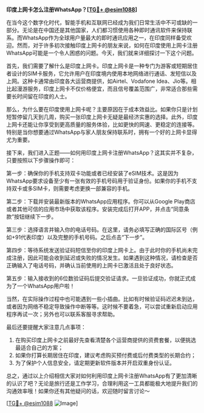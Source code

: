 **印度上网卡怎么注册WhatsApp？[[TG💪+ @esim1088](https://t.me/s/esim1088)]**

在当今这个数字化时代，智能手机和互联网已经成为我们日常生活中不可或缺的一部分。无论是在中国还是其他国家，人们都习惯使用各种即时通讯软件来保持联系。而WhatsApp作为全球用户量最大的即时通讯应用之一，在印度同样备受欢迎。然而，对于许多初次接触印度上网卡的朋友来说，如何在印度使用上网卡注册WhatsApp可能是一个令人困惑的问题。今天，我们就来详细探讨一下这个问题。

首先，我们需要了解什么是印度上网卡。印度上网卡是一种专门为游客或短期居住者设计的SIM卡服务，它允许用户在印度境内使用本地网络进行通话、发短信以及上网。这种卡通常由印度各大运营商提供，如Airtel、Vodafone Idea、Jio等。相比起漫游服务，印度上网卡不仅价格便宜，而且信号覆盖范围广，非常适合那些需要长时间留在印度的人士。

那么，为什么要在印度使用上网卡呢？主要原因在于成本效益比。如果你只是计划短暂停留几天到几周，购买一张印度上网卡无疑是最经济实惠的选择。此外，印度上网卡还能让你享受到更高质量的服务体验，比如更快的网速、更稳定的连接等。特别是当你想要通过WhatsApp与家人朋友保持联系时，拥有一个好的上网卡显得尤为重要。

接下来，我们进入正题——如何用印度上网卡注册WhatsApp？这其实并不复杂，只要按照以下步骤操作即可：

第一步：确保你的手机支持双卡功能或者已经安装了eSIM技术。这是因为WhatsApp要求设备至少有一张有效的手机号码用于验证身份。如果你的手机不支持双卡或多SIM卡，则需要考虑更换一部兼容的手机。

第二步：下载并安装最新版本的WhatsApp应用程序。你可以从Google Play商店或者其他可信的应用市场中获取该程序。安装完成后打开APP，并点击“同意条款”按钮继续下一步。

第三步：选择语言并输入你的电话号码。在这里，请务必填写正确的国际区号（例如+91代表印度）以及完整的手机号码。之后点击“下一步”。

第四步：等待系统发送验证码短信至你的印度上网卡上。由于此时你的手机尚未完成注册，因此可能会收到延迟或失败的情况发生。如果遇到这种情况，请检查是否正确输入了电话号码，并确认当前使用的上网卡已激活且处于良好状态。

第五步：输入接收到的6位数验证码后提交验证请求。一旦验证成功，你就正式成为了一个WhatsApp用户啦！

当然，在实际操作过程中也可能遇到一些小插曲。比如有时候验证码迟迟未到达，或者因为网络不稳定导致操作中断等等。这时候不要着急，可以尝试重新启动应用程序再试一次；另外也可以联系客服寻求帮助。

最后还要提醒大家注意几点事项：
1. 在购买印度上网卡之前最好先查看清楚各个运营商提供的资费套餐，以便挑选最适合自己的方案；
2. 如果你打算长期居住在印度，建议考虑购买预付费或后付费类型的长期合约；
3. 为了保护个人信息安全，请定期更新软件版本并开启双重身份认证。

总之，通过以上介绍相信大家对如何利用印度上网卡注册WhatsApp有了更加清晰的认识了吧？无论是旅行还是工作学习，合理利用这一工具都能极大地提升我们的沟通效率哦！如果你还有其他疑问的话，欢迎随时留言讨论～

[[TG💪+ @esim1088](https://t.me/s/esim1088) ![Image](https://i.postimg.cc/4NQfJmqS/Snipaste-2025-05-13-00-14-12.png)]
